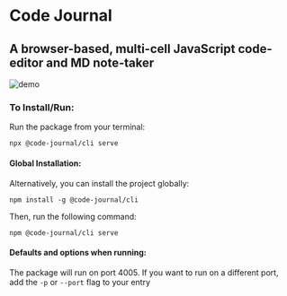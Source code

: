 # Code Journal

## A browser-based, multi-cell JavaScript code-editor and MD note-taker

![demo](https://github.com/jonathanjacka/code-journal/main/demoScreen1.png?raw=true)

### To Install/Run:

Run the package from your terminal:

```
npx @code-journal/cli serve
```

#### Global Installation:

Alternatively, you can install the project globally:

```
npm install -g @code-journal/cli
```

Then, run the following command:

```
npm @code-journal/cli serve
```

#### Defaults and options when running:

The package will run on port 4005. If you want to run on a different port, add the `-p` or `--port` flag to your entry
